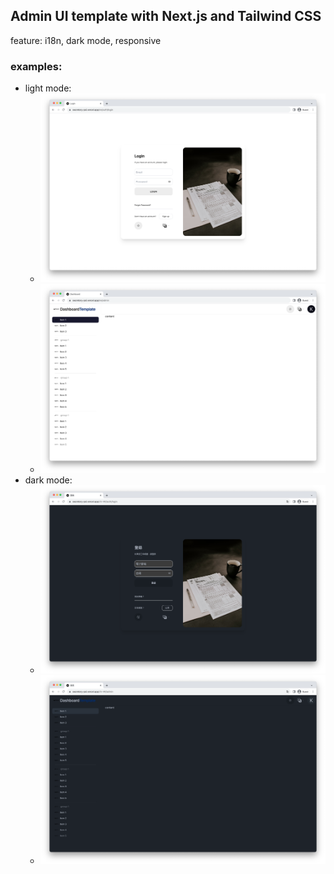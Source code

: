 ## Admin UI template with Next.js and Tailwind CSS

feature: i18n, dark mode, responsive 

### examples:
- light mode:
  - ![login page](/public/login.png)
  - ![dashboard page](/public/dashboard.png)
- dark mode:
  - ![login page](/public/dark_login.png)
  - ![dashboard page](/public/dark_dashboard.png)
